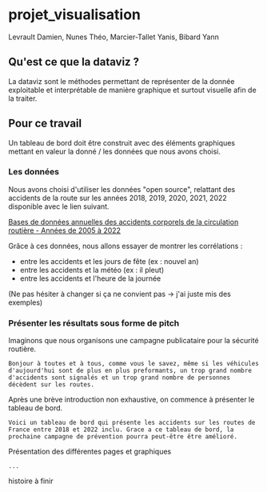 # projet_visualisation

Levrault Damien, Nunes Théo, Marcier-Tallet Yanis, Bibard Yann

## Qu'est ce que la dataviz ?

La dataviz sont le méthodes permettant de représenter de la donnée exploitable et interprétable de manière graphique et surtout visuelle afin de la traiter.

## Pour ce travail

Un tableau de bord doit être construit avec des éléments graphiques mettant en valeur la donné / les données que nous avons choisi.

### Les données

Nous avons choisi d'utiliser les données "open source", relattant des accidents de la route sur les années 2018, 2019, 2020, 2021, 2022 disponible avec le lien suivant.

[Bases de données annuelles des accidents corporels de la circulation routière - Années de 2005 à 2022](https://www.data.gouv.fr/fr/datasets/bases-de-donnees-annuelles-des-accidents-corporels-de-la-circulation-routiere-annees-de-2005-a-2022/#/resources)

Grâce à ces données, nous allons essayer de montrer les corrélations :

- entre les accidents et les jours de fête (ex : nouvel an)
- entre les accidents et la météo (ex : il pleut)
- entre les accidents et l'heure de la journée

(Ne pas hésiter à changer si ça ne convient pas -> j'ai juste mis des exemples)

### Présenter les résultats sous forme de pitch

Imaginons que nous organisons une campagne publicataire pour la sécurité routière.

    Bonjour à toutes et à tous, comme vous le savez, même si les véhicules d'aujourd'hui sont de plus en plus preformants, un trop grand nombre d'accidents sont signalés et un trop grand nombre de personnes décèdent sur les routes.

Après une brève introduction non exhaustive, on commence à présenter le tableau de bord.

    Voici un tableau de bord qui présente les accidents sur les routes de France entre 2018 et 2022 inclu. Grace a ce tableau de bord, la prochaine campagne de prévention pourra peut-être être amélioré.

Présentation des différentes pages et graphiques

    ...

histoire à finir
